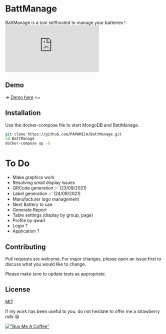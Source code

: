 # BattManage

BattManage is a tool selfhosted to manage your batteries !
![](https://send.papamica.fr/f.php?h=2JULxRMR&p=1)

## Demo
=> [Demo here](https://battmanage-demo.papamica.com) <=

## Installation

Use the docker-compose file to start MongoDB and BattManage.

```bash
git clone https://github.com/PAPAMICA/BattManage.git
cd BattManage
docker-compose up -d
```

# To Do
 - Make graphics work
 - Resolving small display issues
 - QRCode generation ✅ (23/09/2021)
 - Label generation ✅ (24/09/2021)
 - Manufacturer logo management
 - Next Battery to use
 - Generate Report
 - Table settings (display by group, page)
 - Profile by qwad
 - Login ?
 - Application ?

## Contributing
Pull requests are welcome. For major changes, please open an issue first to discuss what you would like to change.

Please make sure to update tests as appropriate.

## License
[MIT](https://choosealicense.com/licenses/mit/)

If my work has been useful to you, do not hesitate to offer me a strawberry milk 😃

[!["Buy Me A Coffee"](https://www.buymeacoffee.com/assets/img/custom_images/orange_img.png)](https://www.buymeacoffee.com/PAPAMICA)
